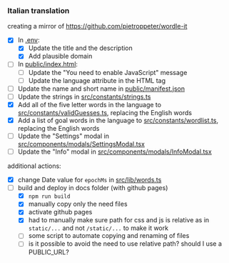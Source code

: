 ### Italian translation

creating a mirror of <https://github.com/pietroppeter/wordle-it>

- [x] In [.env](.env):
  - [x] Update the title and the description
  - [x] Add plausible domain
- [ ] In [public/index.html](public/index.html):
  - [ ] Update the "You need to enable JavaScript" message
  - [ ] Update the language attribute in the HTML tag
- [ ] Update the name and short name in [public/manifest.json](public/manifest.json)
- [ ] Update the strings in [src/constants/strings.ts](src/constants/strings.ts)
- [x] Add all of the five letter words in the language to [src/constants/validGuesses.ts](src/constants/validGuesses.ts), replacing the English words
- [x] Add a list of goal words in the language to [src/constants/wordlist.ts](src/constants/wordlist.ts), replacing the English words
- [ ] Update the "Settings" modal in [src/components/modals/SettingsModal.tsx](src/components/modals/SettingsModal.tsx)
- [ ] Update the "Info" modal in [src/components/modals/InfoModal.tsx](src/components/modals/InfoModal.tsx)

additional actions:
- [x] change Date value for `epochMs` in [src/lib/words.ts](src/lib/words.ts)
- [ ] build and deploy in docs folder (with github pages)
  - [x] `npm run build`
  - [x] manually copy only the need files
  - [x] activate github pages
  - [x] had to manually make sure path for css and js is relative as in `static/...` and not `/static/...` to make it work
  - [ ] some script to automate copying and renaming of files
  - [ ] is it possible to avoid the need to use relative path?
    should I use a PUBLIC_URL?
